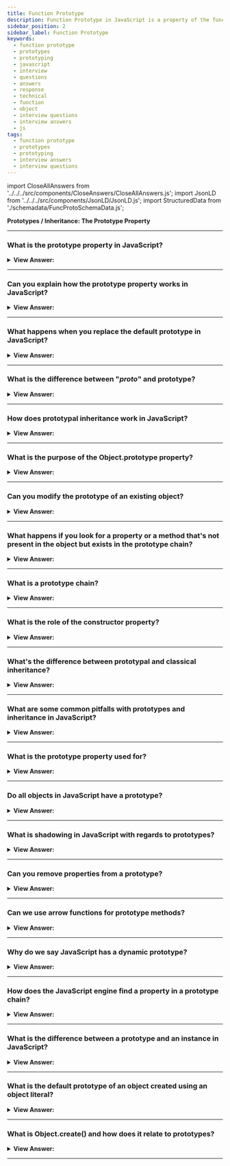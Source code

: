 ```yaml
---
title: Function Prototype
description: Function Prototype in JavaScript is a property of the function object. It is used to store the function's properties and methods. Interview Answers
sidebar_position: 2
sidebar_label: Function Prototype
keywords:
  - function prototype
  - prototypes
  - prototyping
  - javascript
  - interview
  - questions
  - answers
  - response
  - technical
  - function
  - object
  - interview questions
  - interview answers
  - js
tags:
  - function prototype
  - prototypes
  - prototyping
  - interview answers
  - interview questions
---
```


import CloseAllAnswers from '../../../src/components/CloseAnswers/CloseAllAnswers.js';
import JsonLD from '../../../src/components/JsonLD/JsonLD.js';
import StructuredData from './schemadata/FuncProtoSchemaData.js';

<JsonLD data={StructuredData} />

<head>
  <title>Function Prototype | JavaScript Frontend Interview Questions</title>
</head>

**Prototypes / Inheritance: The Prototype Property**

<CloseAllAnswers />

---

### What is the prototype property in JavaScript?

<details>
  <summary><strong>View Answer:</strong></summary>
  <div>
  <div><strong>Interview Response:</strong> In simple terms, the prototype is a regular property in a function or object. Every Object in JavaScript contains the prototype meaning a regular property with the prototype name.
</div><br />
  <div><strong className="codeExample">Code Example:</strong><br /><br />

  <div></div>

```js
let animal = {
  eats: true,
};

function Rabbit(name) {
  this.name = name;
}

Rabbit.prototype = animal; // references animal

let rabbit = new Rabbit('White Rabbit'); //  rabbit.__proto__ == animal

console.log(rabbit.eats); // true
```

  </div>
  </div>
</details>

---

### Can you explain how the prototype property works in JavaScript?

<details>
  <summary><strong>View Answer:</strong></summary>
  <div>
  <div><strong>Interview Response:</strong> Every function has the "prototype” property even if we do not supply it. The prototype object is a special type of enumerable object to which additional properties can be attached to and shared across all the instances of its constructor function. A function prototype property only gets used when a new Function gets called, and it assigns the prototype of the new object.</div><br />
  <div><strong>Technical Response:</strong> Even if we don't offer it, every function has the "prototype" attribute. When a new Function gets invoked, the function prototype property assigns the [[Prototype]] to the new object. After the function prototype property changes (func.prototype = &#123;another object&#125;), new objects generated by the new Function gets another object as [[Prototype]], while existing objects retains the previous one. A default prototype is an object with the sole constructor pointing back to the function itself.
  </div><br />
  <div><strong className="codeExample">Code Example:</strong><br /><br />

  <div></div>

```js
function Rabbit() {}
// by default:
// Rabbit.prototype = { constructor: Rabbit }

let rabbit = new Rabbit(); // inherits from {constructor: Rabbit}

console.log(rabbit.constructor == Rabbit); // true (from prototype)
```

  </div>
  </div>
</details>

---

### What happens when you replace the default prototype in JavaScript?

<details>
  <summary><strong>View Answer:</strong></summary>
  <div>
  <div><strong>Interview Response:</strong> When you override the default prototype in an object, we lose access to the function constructor property of the prototype.
</div><br />
  <div><strong className="codeExample">Code Example:</strong><br /><br />

  <div></div>

```js
function Rabbit() {}
Rabbit.prototype = {
  jumps: true,
};

let rabbit = new Rabbit();
console.log(rabbit.constructor === Rabbit); // false

function Dog() {}

let dog = new Dog();
console.log(dog.constructor === Dog); // true
```

  </div>
  </div>
</details>

---

### What is the difference between "*proto*" and prototype?

<details>
  <summary><strong>View Answer:</strong></summary>
  <div>
  <div><strong>Interview Response:</strong> `__proto__` is an object's actual prototype, while prototype is the blueprint for what will be assigned to `__proto__` when a new object is created.
  </div><br />
  <div><strong className="codeExample">Code Example:</strong><br /><br />

  <div></div>

First let's clarify the concepts.

In JavaScript, each object has a `__proto__` property which is an internal reference to the prototype object from which the instance object inherited. The prototype object is special type of enumerable object to which additional properties can be attached to it which will be shared across all the instances of its constructor function.

Here's an example that showcases the difference:

```javascript
function Person(firstName, lastName) {
    this.firstName = firstName;
    this.lastName = lastName;
}

Person.prototype.getFullName = function() {
    return this.firstName + ' ' + this.lastName;
}

let john = new Person('John', 'Doe');

console.log(john.__proto__); // This will output the prototype object of the "john" instance
console.log(Person.prototype); // This will output the prototype object of the "Person" constructor function

console.log(john.__proto__ === Person.prototype); // This will output true, meaning both refer to the same object

console.log(john.getFullName()); // Output: John Doe. This is because "getFullName" method is defined in Person's prototype, so it's accessible to "john" instance.
```

In this example, you can see that `john.__proto__` and `Person.prototype` both refer to the same object. This is because `john` was created with the `Person` constructor, so its prototype (`__proto__`) is the same as `Person.prototype`.

The `getFullName` method is defined on `Person.prototype`, meaning it's not directly attached to `john` object. However, it's still accessible to `john` because `john`'s `__proto__` points to `Person.prototype`.

---

:::warning
**Note:** The `__proto__` property is considered **deprecated** and non-standard. It's better to use `Object.getPrototypeOf(object)` method to get the prototype of an object.
:::

  </div>
  </div>
</details>

---

### How does prototypal inheritance work in JavaScript?

<details>
  <summary><strong>View Answer:</strong></summary>
  <div>
  <div><strong>Interview Response:</strong> In JavaScript, each object has a prototype from which it can inherit properties or methods. A chain of these is called the prototype chain.
  </div>
  </div>
</details>

---

### What is the purpose of the Object.prototype property?

<details>
  <summary><strong>View Answer:</strong></summary>
  <div>
  <div><strong>Interview Response:</strong> Object.prototype forms the end of the prototype chain. It's the prototype from which all objects inherit methods and properties.
  </div>
  </div>
</details>

---

### Can you modify the prototype of an existing object?

<details>
  <summary><strong>View Answer:</strong></summary>
  <div>
  <div><strong>Interview Response:</strong> Yes, you can modify the prototype of an existing object in JavaScript. But it's not recommended due to performance implications. The `Object.setPrototypeOf()` method is used to set the prototype (i.e., the internal [[Prototype]] property) of a specified object to another object or null.
  </div><br />
  <div><strong className="codeExample">Code Example:</strong><br /><br />

  <div></div>

```javascript
let animal = {
    speaks: true
};

let dog = {
    bark: function() {
        return 'Woof!';
    }
};

// dog is an ordinary object, it doesn't have the 'speaks' property
console.log(dog.speaks); // undefined

// Set animal to be the prototype of dog
Object.setPrototypeOf(dog, animal);

// Now dog has 'speaks' property from its prototype chain
console.log(dog.speaks); // true

// dog can also access the 'bark' method that's directly on it.
console.log(dog.bark()); // 'Woof!'
```

In this code, `dog` doesn't initially have a `speaks` property. When `animal` is set as the prototype of `dog`, the `dog` object can then access `animal`'s `speaks` property.

---

:::warning
Note: While it's possible to change the [[Prototype]] of an object, it's considered a bad practice in production code because it can lead to performance problems. In general, it's better to create the right prototype chain when creating objects. This method is there for completeness and should be used sparingly, if at all.
:::

  </div>
  </div>
</details>

---

### What happens if you look for a property or a method that's not present in the object but exists in the prototype chain?

<details>
  <summary><strong>View Answer:</strong></summary>
  <div>
  <div><strong>Interview Response:</strong> The JavaScript engine will look up the prototype chain until it finds the property/method or reaches Object.prototype which will return undefined.
  </div><br />
  <div><strong>Technical Response:</strong> In JavaScript, when you try to access a property or method that doesn't exist in an object, JavaScript will look up the prototype chain to see if it can find it there. If the property or method is found in the prototype chain, it will be returned. If not, `undefined` will be returned.
  </div><br />
  <div><strong className="codeExample">Code Example:</strong><br /><br />

  <div></div>

```javascript
let animal = {
    speaks: true,
    sound: function() {
        return 'Generic animal sound!';
    }
};

let dog = Object.create(animal); // animal is the prototype of dog

dog.bark = function() {
    return 'Woof!';
};

console.log(dog.bark()); // 'Woof!', since 'bark' method exists directly on the 'dog' object
console.log(dog.speaks); // true, 'speaks' property doesn't exist directly on the 'dog', but exists in the prototype chain (in 'animal')
console.log(dog.sound()); // 'Generic animal sound!', 'sound' method doesn't exist directly on the 'dog', but exists in the prototype chain (in 'animal')
console.log(dog.meow); // undefined, 'meow' neither exists directly on the 'dog' nor in the prototype chain
```

In this example, when we call `dog.speaks` or `dog.sound()`, JavaScript first checks if these properties/methods exist directly on the `dog` object. Since they don't, JavaScript then checks `dog`'s prototype, which is `animal`. Since `animal` has the `speaks` property and `sound` method, these values are returned.

However, when we try to access `dog.meow`, JavaScript first checks the `dog` object, and then its prototype `animal`. Since neither has a `meow` property, `undefined` is returned.

  </div>
  </div>
</details>

---

### What is a prototype chain?

<details>
  <summary><strong>View Answer:</strong></summary>
  <div>
  <div><strong>Interview Response:</strong> A prototype chain is a succession of links from one object's prototype to another, used when looking for a property or method.
  </div>
  </div>
</details>

---

### What is the role of the constructor property?

<details>
  <summary><strong>View Answer:</strong></summary>
  <div>
  <div><strong>Interview Response:</strong> The `constructor` property returns a reference to the `Object` constructor function that created the instance object. Note that this property is derived from the object's prototype.
  </div><br />
  <div><strong className="codeExample">Code Example:</strong><br /><br />

  <div></div>

```javascript
function Person(firstName, lastName) {
    this.firstName = firstName;
    this.lastName = lastName;
}

let john = new Person('John', 'Doe');

console.log(john.constructor); // [Function: Person]
```

In this code, `john.constructor` is `Person`, which is the function used to create `john`.

The `constructor` property is also useful when you want to create a new instance and you only have an instance of the object, but not the original constructor. Here's an example:

```javascript
function Person(firstName, lastName) {
    this.firstName = firstName;
    this.lastName = lastName;
}

let john = new Person('John', 'Doe');
let jane = new john.constructor('Jane', 'Doe'); 

console.log(jane.firstName); // Output: Jane
console.log(jane.lastName); // Output: Doe
```

Here, `john.constructor` refers to the `Person` function, which we can use to create a new `Person`.

---

:::note
Note that the `constructor` property can be overridden, so it's not a completely reliable way to determine the constructor of an object. The `instanceof` operator is generally a better choice for that.
:::

  </div>
  </div>
</details>

---

### What's the difference between prototypal and classical inheritance?

<details>
  <summary><strong>View Answer:</strong></summary>
  <div>
  <div><strong>Interview Response:</strong> Prototypal inheritance uses instances as prototypes, while classical inheritance uses classes and creates hierarchy through "is-a" relationships.
  </div><br />
  <div><strong>Technical Response:</strong> Prototypal Inheritance (JavaScript-style) and Classical Inheritance (like in Java or C++) are two different ways of dealing with object-oriented code. JavaScript uses prototypal inheritance, but it can mimic classical inheritance with constructor functions and the `new` keyword.
  </div><br />
  <div><strong className="codeExample">Code Example:</strong><br /><br />

  <div></div>

Let's see an example of both:

**Classical Inheritance (Simulation in JavaScript)**

```javascript
// Constructor for Superclass
function Animal(name) {
    this.name = name;
}

Animal.prototype.speak = function() {
    return this.name + ' makes a sound.';
}

// Constructor for Subclass
function Dog(name) {
    Animal.call(this, name); // Call the parent's constructor
}

// Establish the prototype chain to inherit methods
Dog.prototype = Object.create(Animal.prototype);
Dog.prototype.constructor = Dog; // Repair the constructor reference

Dog.prototype.bark = function() {
    return this.name + ' barks.';
}

var dog = new Dog('Rex');
console.log(dog.speak()); // Output: Rex makes a sound.
console.log(dog.bark()); // Output: Rex barks.
```

In this example, we simulate classical inheritance using constructor functions. `Dog` is a subclass of `Animal` and inherits its methods.

**Prototypal Inheritance**

```javascript
var animal = {
    init: function(name) {
        this.name = name;
    },
    speak: function() {
        return this.name + ' makes a sound.';
    }
};

var dog = Object.create(animal);
dog.bark = function() {
    return this.name + ' barks.';
}

var rex = Object.create(dog);
rex.init('Rex');
console.log(rex.speak()); // Output: Rex makes a sound.
console.log(rex.bark()); // Output: Rex barks.
```

In this prototypal inheritance example, we directly create objects from other objects. `rex` is an object created from `dog`, which is created from `animal`. The methods from `animal` are available to `dog` and `rex` through the prototype chain.

In prototypal inheritance, an object can directly inherit from another object. This is different from classical inheritance where classes inherit from classes.

  </div>
  </div>
</details>

---

### What are some common pitfalls with prototypes and inheritance in JavaScript?

<details>
  <summary><strong>View Answer:</strong></summary>
  <div>
  <div><strong>Interview Response:</strong> Pitfalls include performance issues with changing prototypes, accidental sharing of properties, and confusion with this in prototype methods.
  </div>
  </div>
</details>

---

### What is the prototype property used for?

<details>
  <summary><strong>View Answer:</strong></summary>
  <div>
  <div><strong>Interview Response:</strong> It's used to implement object inheritance, to share properties and methods across instances, reducing memory usage.
  </div>
  </div>
</details>

---

### Do all objects in JavaScript have a prototype?

<details>
  <summary><strong>View Answer:</strong></summary>
  <div>
  <div><strong>Interview Response:</strong> Almost all objects in JavaScript have a prototype. The root object in the prototype chain is typically Object.prototype, which has null as its prototype.
  </div><br />
  <div><strong className="codeExample">Here's a code example demonstrating that:</strong><br /><br />

  <div></div>

```javascript
let obj = {};
console.log(obj.__proto__ === Object.prototype); // true

function Func() {}
console.log(Func.__proto__ === Function.prototype); // true

let arr = [];
console.log(arr.__proto__ === Array.prototype); // true
```

In this code, `obj` is an object literal, so its prototype is `Object.prototype`. `Func` is a function, so its prototype is `Function.prototype`. `arr` is an array, so its prototype is `Array.prototype`.

However, it's possible to create an object without a prototype using `Object.create(null)`. Such objects do not inherit anything, including basic methods like `toString()`:

```javascript
let noProto = Object.create(null);
console.log(noProto.__proto__); // undefined
```

In this code, `noProto` does not have a prototype, so `noProto.__proto__` is `undefined`. Attempting to call `toString()` on `noProto` would result in an error.

  </div>
  </div>
</details>

---

### What is shadowing in JavaScript with regards to prototypes?

<details>
  <summary><strong>View Answer:</strong></summary>
  <div>
  <div><strong>Interview Response:</strong> Shadowing (also known as method overriding) in JavaScript occurs when a property in an object's prototype chain has the same name as a property in the object itself. In such a case, the object's property "shadows" the property in the prototype.
  </div><br />
  <div><strong className="codeExample">Code Example:</strong><br /><br />

  <div></div>

```javascript
let animal = {
    speak: function() {
        return 'The animal makes a sound!';
    }
};

let dog = Object.create(animal);

dog.speak = function() {
    return 'The dog barks!';
};

console.log(dog.speak()); // Output: The dog barks!
```

In this code, `dog` is created with `animal` as its prototype. `animal` has a `speak` method, and `dog` also has a `speak` method. When `dog.speak()` is called, JavaScript first looks for a `speak` method on the `dog` object. Since it finds one, it uses that method and does not continue looking up the prototype chain.

If the `speak` method is deleted from `dog`, then the `speak` method from `animal` is used instead:

```javascript
delete dog.speak;

console.log(dog.speak()); // Output: The animal makes a sound!
```

In this code, after the `speak` method is deleted from `dog`, `dog.speak()` outputs 'The animal makes a sound!'. This is because JavaScript doesn't find a `speak` method on `dog`, so it looks up the prototype chain and finds the `speak` method on `animal`.

  </div>
  </div>
</details>

---

### Can you remove properties from a prototype?

<details>
  <summary><strong>View Answer:</strong></summary>
  <div>
  <div><strong>Interview Response:</strong> Yes, you can remove properties from a prototype in JavaScript using the `delete` keyword, which can delete properties from any object. However, you should be careful when doing this, as it can affect all objects that inherit from the prototype.
  </div><br />
  <div><strong className="codeExample">Code Example:</strong><br /><br />

  <div></div>

```javascript
function Person(firstName, lastName) {
    this.firstName = firstName;
    this.lastName = lastName;
}

Person.prototype.getFullName = function() {
    return this.firstName + ' ' + this.lastName;
}

let john = new Person('John', 'Doe');

console.log(john.getFullName()); // Output: John Doe

// Deleting property from prototype
delete Person.prototype.getFullName;

console.log(john.getFullName); // Output: undefined
```

In this example, `john.getFullName()` initially outputs 'John Doe'. After `getFullName` is deleted from `Person.prototype`, `john.getFullName` is `undefined`.

While it's possible to delete properties from a prototype, it's generally not a good idea because it can have unexpected side effects. For example, if other code is depending on that property being present in the prototype, that code could stop working correctly.

  </div>
  </div>
</details>

---

### Can we use arrow functions for prototype methods?

<details>
  <summary><strong>View Answer:</strong></summary>
  <div>
  <div><strong>Interview Response:</strong> It's possible, but not recommended due to "this" scope issues. Arrow functions don't have their own "this".
  </div><br />
  <div><strong>Technical Response:</strong> While you can technically use arrow functions as prototype methods in JavaScript, it's generally not a good idea because arrow functions behave differently than traditional functions. Specifically, arrow functions don't have their own `this` context, but instead inherit `this` from the surrounding (parent) scope at the time of definition.
  </div><br />
  <div><strong className="codeExample">Consider the following code example:</strong><br /><br />

  <div></div>

```javascript
function Person(firstName, lastName) {
    this.firstName = firstName;
    this.lastName = lastName;
}

Person.prototype.getFullName = () => {
    return this.firstName + ' ' + this.lastName;
}

let john = new Person('John', 'Doe');

console.log(john.getFullName()); // Output: undefined undefined
```

In this case, the `getFullName` method is an arrow function, so `this` doesn't refer to the `john` object. Instead, it refers to the surrounding scope, which in a non-strict global context is the `window` object (or `global` object in Node.js environment). Since `window.firstName` and `window.lastName` are not defined, `john.getFullName()` returns "undefined undefined".

Compare this with a traditional function:

```javascript
Person.prototype.getFullName = function() {
    return this.firstName + ' ' + this.lastName;
}

console.log(john.getFullName()); // Output: John Doe
```

In this case, the `getFullName` method is a traditional function, so `this` refers to the `john` object. `john.getFullName()` therefore correctly returns "John Doe".

For this reason, arrow functions are generally not used as object methods when those methods need to access other properties of the object.

  </div>
  </div>
</details>

---

### Why do we say JavaScript has a dynamic prototype?

<details>
  <summary><strong>View Answer:</strong></summary>
  <div>
  <div><strong>Interview Response:</strong> Because you can add or remove properties and methods even after the object is created.
  </div>
  </div>
</details>

---

### How does the JavaScript engine find a property in a prototype chain?

<details>
  <summary><strong>View Answer:</strong></summary>
  <div>
  <div><strong>Interview Response:</strong> It looks from the object up through the prototype chain until it finds the property or reaches Object.prototype.
  </div>
  </div>
</details>

---

### What is the difference between a prototype and an instance in JavaScript?

<details>
  <summary><strong>View Answer:</strong></summary>
  <div>
  <div><strong>Interview Response:</strong> In JavaScript, an instance is an object that's created from a constructor function using the `new` keyword. The prototype is an object that is used as a blueprint for creating new objects (instances).
  </div><br />
  <div><strong className="codeExample">Code Example:</strong><br /><br />

  <div></div>

```javascript
// Define a constructor function
function Car(make, model) {
    this.make = make;
    this.model = model;
}

// Add a method to the prototype
Car.prototype.displayCar = function() {
    return this.make + ' ' + this.model;
}

// Create a new instance of Car
let myCar = new Car('Toyota', 'Corolla');

console.log(myCar.displayCar()); // Outputs: Toyota Corolla
```

In this code:

- `Car` is a constructor function. It defines a blueprint for creating new car objects.
- `Car.prototype.displayCar` is a method added to the prototype of `Car`. This method will be shared by all instances of `Car`.
- `myCar` is an instance of `Car`. It's an object created from the `Car` constructor, and it has access to properties and methods defined in the `Car` constructor and the `Car` prototype.

So the main difference is that an instance is an individual object created from a constructor, while a prototype is an object that serves as a blueprint for instances. Changes to the prototype affect all instances, while changes to an instance only affect that instance.

  </div>
  </div>
</details>

---

### What is the default prototype of an object created using an object literal?

<details>
  <summary><strong>View Answer:</strong></summary>
  <div>
  <div><strong>Interview Response:</strong> The default prototype of an object created using an object literal in JavaScript is `Object.prototype`.
  </div>
  </div>
</details>

---

### What is Object.create() and how does it relate to prototypes?

<details>
  <summary><strong>View Answer:</strong></summary>
  <div>
  <div><strong>Interview Response:</strong> `Object.create()` is a static method in JavaScript that creates a new object with the specified prototype object and properties.
  </div><br />
  <div><strong className="codeExample">Here's how it works in relation to prototypes:</strong><br /><br />

  <div></div>

```javascript
let animal = {
    speaks: true,
    sound: function() {
        return 'Generic animal sound!';
    }
};

let dog = Object.create(animal);

dog.bark = function() {
    return 'Woof!';
};

console.log(dog.speaks); // true, inherited from 'animal' via prototype chain
console.log(dog.sound()); // 'Generic animal sound!', inherited from 'animal' via prototype chain
console.log(dog.bark()); // 'Woof!', present directly on 'dog'
```

In this example, `animal` is used as a prototype for creating `dog` with `Object.create()`. As a result, `dog` has access to the `speaks` property and the `sound` method via the prototype chain, while also having its own `bark` method directly on it.

  </div>
  </div>
</details>

---

